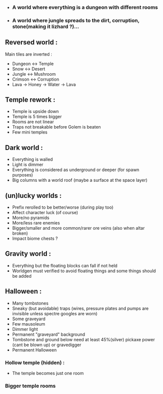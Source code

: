 * ### A world where everything is a dungeon with different rooms

* ### A world where jungle spreads to the dirt, corruption, stone(making it lizhard ?)...

## Reversed world :
Main tiles are inverted : 

* Dungeon <-> Temple
* Snow <-> Desert
* Jungle <-> Mushroom
* Crimson <-> Corruption
* Lava -> Honey -> Water -> Lava

## Temple rework : 
* Temple is upside down
* Temple is 5 times bigger
* Rooms are not linear
* Traps not breakable before Golem is beaten
* Few mini temples

## Dark world :
* Everything is walled
* Light is dimmer
* Everything is considered as underground or deeper (for spawn purposes)
* Big columns with a world roof (maybe a surface at the space layer)

## (un)lucky worlds :
* Prefix rerolled to be better/worse (during play too)
* Affect character luck (of course)
* More/no pyramids
* More/less rare enemies
* Bigger/smaller and more common/rarer ore veins (also when altar broken)
* Impact biome chests ?

## Gravity world :
* Everything but the floating blocks can fall if not held
* Worldgen must verified to avoid floating things and some things should be added

## Halloween :
* Many tombstones
* Sneaky (but avoidable) traps (wires, pressure plates and pumps are invisible unless spectre googles are worn)
* Some graveyard
* Few mausoleum
* Dimmer light
* Permanent "graveyard" background
* Tombstone and ground below need at least 45%(silver) pickaxe power (cant be blown up) or gravedigger
* Permanent Halloween

### Hollow temple (hidden) :
* The temple becomes just one room

### Bigger temple rooms